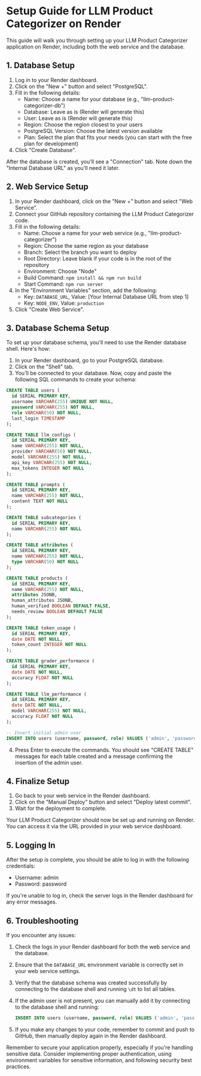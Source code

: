 # Setup Guide for LLM Product Categorizer on Render

This guide will walk you through setting up your LLM Product Categorizer application on Render, including both the web service and the database.

## 1. Database Setup

1. Log in to your Render dashboard.
2. Click on the "New +" button and select "PostgreSQL".
3. Fill in the following details:
   - Name: Choose a name for your database (e.g., "llm-product-categorizer-db")
   - Database: Leave as is (Render will generate this)
   - User: Leave as is (Render will generate this)
   - Region: Choose the region closest to your users
   - PostgreSQL Version: Choose the latest version available
   - Plan: Select the plan that fits your needs (you can start with the free plan for development)
4. Click "Create Database".

After the database is created, you'll see a "Connection" tab. Note down the "Internal Database URL" as you'll need it later.

## 2. Web Service Setup

1. In your Render dashboard, click on the "New +" button and select "Web Service".
2. Connect your GitHub repository containing the LLM Product Categorizer code.
3. Fill in the following details:
   - Name: Choose a name for your web service (e.g., "llm-product-categorizer")
   - Region: Choose the same region as your database
   - Branch: Select the branch you want to deploy
   - Root Directory: Leave blank if your code is in the root of the repository
   - Environment: Choose "Node"
   - Build Command: `npm install && npm run build`
   - Start Command: `npm run server`
4. In the "Environment Variables" section, add the following:
   - Key: `DATABASE_URL`, Value: [Your Internal Database URL from step 1]
   - Key: `NODE_ENV`, Value: `production`
5. Click "Create Web Service".

## 3. Database Schema Setup

To set up your database schema, you'll need to use the Render database shell. Here's how:

1. In your Render dashboard, go to your PostgreSQL database.
2. Click on the "Shell" tab.
3. You'll be connected to your database. Now, copy and paste the following SQL commands to create your schema:

```sql
CREATE TABLE users (
  id SERIAL PRIMARY KEY,
  username VARCHAR(255) UNIQUE NOT NULL,
  password VARCHAR(255) NOT NULL,
  role VARCHAR(50) NOT NULL,
  last_login TIMESTAMP
);

CREATE TABLE llm_configs (
  id SERIAL PRIMARY KEY,
  name VARCHAR(255) NOT NULL,
  provider VARCHAR(50) NOT NULL,
  model VARCHAR(255) NOT NULL,
  api_key VARCHAR(255) NOT NULL,
  max_tokens INTEGER NOT NULL
);

CREATE TABLE prompts (
  id SERIAL PRIMARY KEY,
  name VARCHAR(255) NOT NULL,
  content TEXT NOT NULL
);

CREATE TABLE subcategories (
  id SERIAL PRIMARY KEY,
  name VARCHAR(255) NOT NULL
);

CREATE TABLE attributes (
  id SERIAL PRIMARY KEY,
  name VARCHAR(255) NOT NULL,
  type VARCHAR(50) NOT NULL
);

CREATE TABLE products (
  id SERIAL PRIMARY KEY,
  name VARCHAR(255) NOT NULL,
  attributes JSONB,
  human_attributes JSONB,
  human_verified BOOLEAN DEFAULT FALSE,
  needs_review BOOLEAN DEFAULT FALSE
);

CREATE TABLE token_usage (
  id SERIAL PRIMARY KEY,
  date DATE NOT NULL,
  token_count INTEGER NOT NULL
);

CREATE TABLE grader_performance (
  id SERIAL PRIMARY KEY,
  date DATE NOT NULL,
  accuracy FLOAT NOT NULL
);

CREATE TABLE llm_performance (
  id SERIAL PRIMARY KEY,
  date DATE NOT NULL,
  model VARCHAR(255) NOT NULL,
  accuracy FLOAT NOT NULL
);

-- Insert initial admin user
INSERT INTO users (username, password, role) VALUES ('admin', 'password', 'admin');
```

4. Press Enter to execute the commands. You should see "CREATE TABLE" messages for each table created and a message confirming the insertion of the admin user.

## 4. Finalize Setup

1. Go back to your web service in the Render dashboard.
2. Click on the "Manual Deploy" button and select "Deploy latest commit".
3. Wait for the deployment to complete.

Your LLM Product Categorizer should now be set up and running on Render. You can access it via the URL provided in your web service dashboard.

## 5. Logging In

After the setup is complete, you should be able to log in with the following credentials:

- Username: admin
- Password: password

If you're unable to log in, check the server logs in the Render dashboard for any error messages.

## 6. Troubleshooting

If you encounter any issues:

1. Check the logs in your Render dashboard for both the web service and the database.
2. Ensure that the `DATABASE_URL` environment variable is correctly set in your web service settings.
3. Verify that the database schema was created successfully by connecting to the database shell and running `\dt` to list all tables.
4. If the admin user is not present, you can manually add it by connecting to the database shell and running:

   ```sql
   INSERT INTO users (username, password, role) VALUES ('admin', 'password', 'admin');
   ```

5. If you make any changes to your code, remember to commit and push to GitHub, then manually deploy again in the Render dashboard.

Remember to secure your application properly, especially if you're handling sensitive data. Consider implementing proper authentication, using environment variables for sensitive information, and following security best practices.